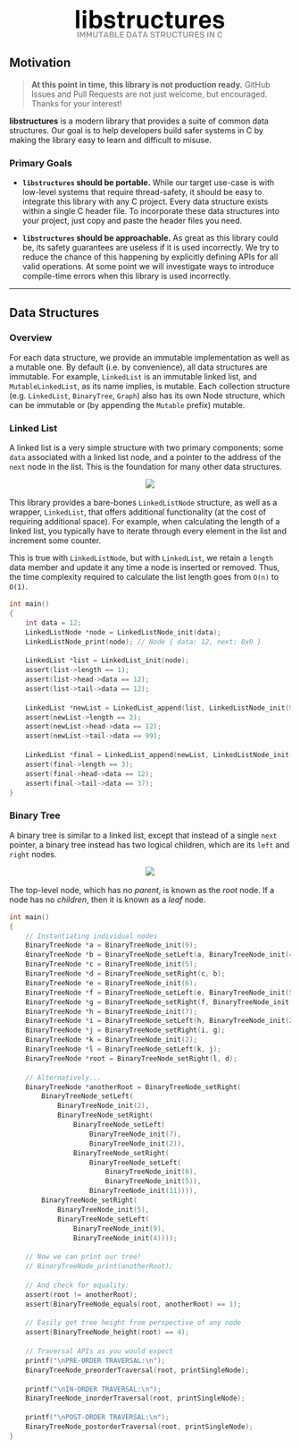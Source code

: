 <p align="center">
    <img src="./assets/logo.svg" height="50px">
</p>

## Motivation

> **At this point in time, this library is not production ready.** GitHub Issues and Pull Requests are not just welcome, but encouraged. Thanks for your interest!

**libstructures** is a modern library that provides a suite of common data structures. Our goal is to help developers build safer systems in C by making the library easy to learn and difficult to misuse.

### Primary Goals

- **`libstructures` should be portable.** While our target use-case is with low-level systems that require thread-safety, it should be easy to integrate this library with any C project. Every data structure exists within a single C header file. To incorporate these data structures into your project, just copy and paste the header files you need.

- **`libstructures` should be approachable.** As great as this library could be, its safety guarantees are useless if it is used incorrectly. We try to reduce the chance of this happening by explicitly defining APIs for all valid operations. At some point we will investigate ways to introduce compile-time errors when this library is used incorrectly.

---

## Data Structures

### Overview

For each data structure, we provide an immutable implementation as well as a mutable one. By default (i.e. by convenience), all data structures are immutable. For example, `LinkedList` is an immutable linked list, and `MutableLinkedList`, as its name implies, is mutable. Each collection structure (e.g. `LinkedList`, `BinaryTree`, `Graph`) also has its own Node structure, which can be immutable or (by appending the `Mutable` prefix) mutable.

### Linked List

A linked list is a very simple structure with two primary components; some `data` associated with a linked list node, and a pointer to the address of the `next` node in the list. This is the foundation for many other data structures.

<p align="center">
    <img src="https://upload.wikimedia.org/wikipedia/commons/6/6d/Singly-linked-list.svg">
</p>

This library provides a bare-bones `LinkedListNode` structure, as well as a wrapper, `LinkedList`, that offers additional functionality (at the cost of requiring additional space). For example, when calculating the length of a linked list, you typically have to iterate through every element in the list and increment some counter.

This is true with `LinkedListNode`, but with `LinkedList`, we retain a `length` data member and update it any time a node is inserted or removed. Thus, the time complexity required to calculate the list length goes from `O(n)` to `O(1)`.

```c
int main()
{
    int data = 12;
    LinkedListNode *node = LinkedListNode_init(data);
    LinkedListNode_print(node); // Node { data: 12, next: 0x0 }

    LinkedList *list = LinkedList_init(node);
    assert(list->length == 1);
    assert(list->head->data == 12);
    assert(list->tail->data == 12);

    LinkedList *newList = LinkedList_append(list, LinkedListNode_init(99));
    assert(newList->length == 2);
    assert(newList->head->data == 12);
    assert(newList->tail->data == 99);

    LinkedList *final = LinkedList_append(newList, LinkedListNode_init(37));
    assert(final->length == 3);
    assert(final->head->data == 12);
    assert(final->tail->data == 37);
}
```

### Binary Tree

A binary tree is similar to a linked list, except that instead of a single `next` pointer,
a binary tree instead has two logical children, which are its `left` and `right` nodes.

<p align="center">
    <img src="https://upload.wikimedia.org/wikipedia/commons/f/f7/Binary_tree.svg">
</p>

The top-level node, which has no _parent_, is known as the _root_ node. If a node has no
_children_, then it is known as a _leaf_ node.

```c
int main()
{
    // Instantiating individual nodes
    BinaryTreeNode *a = BinaryTreeNode_init(9);
    BinaryTreeNode *b = BinaryTreeNode_setLeft(a, BinaryTreeNode_init(4));
    BinaryTreeNode *c = BinaryTreeNode_init(5);
    BinaryTreeNode *d = BinaryTreeNode_setRight(c, b);
    BinaryTreeNode *e = BinaryTreeNode_init(6);
    BinaryTreeNode *f = BinaryTreeNode_setLeft(e, BinaryTreeNode_init(5));
    BinaryTreeNode *g = BinaryTreeNode_setRight(f, BinaryTreeNode_init(11));
    BinaryTreeNode *h = BinaryTreeNode_init(7);
    BinaryTreeNode *i = BinaryTreeNode_setLeft(h, BinaryTreeNode_init(2));
    BinaryTreeNode *j = BinaryTreeNode_setRight(i, g);
    BinaryTreeNode *k = BinaryTreeNode_init(2);
    BinaryTreeNode *l = BinaryTreeNode_setLeft(k, j);
    BinaryTreeNode *root = BinaryTreeNode_setRight(l, d);

    // Alternatively...
    BinaryTreeNode *anotherRoot = BinaryTreeNode_setRight(
        BinaryTreeNode_setLeft(
            BinaryTreeNode_init(2),
            BinaryTreeNode_setRight(
                BinaryTreeNode_setLeft(
                    BinaryTreeNode_init(7),
                    BinaryTreeNode_init(2)),
                BinaryTreeNode_setRight(
                    BinaryTreeNode_setLeft(
                        BinaryTreeNode_init(6),
                        BinaryTreeNode_init(5)),
                    BinaryTreeNode_init(11)))),
        BinaryTreeNode_setRight(
            BinaryTreeNode_init(5),
            BinaryTreeNode_setLeft(
                BinaryTreeNode_init(9),
                BinaryTreeNode_init(4))));

    // Now we can print our tree!
    // BinaryTreeNode_print(anotherRoot);

    // And check for equality:
    assert(root != anotherRoot);
    assert(BinaryTreeNode_equals(root, anotherRoot) == 1);

    // Easily get tree height from perspective of any node
    assert(BinaryTreeNode_height(root) == 4);

    // Traversal APIs as you would expect
    printf("\nPRE-ORDER TRAVERSAL:\n");
    BinaryTreeNode_preorderTraversal(root, printSingleNode);

    printf("\nIN-ORDER TRAVERSAL:\n");
    BinaryTreeNode_inorderTraversal(root, printSingleNode);

    printf("\nPOST-ORDER TRAVERSAL:\n");
    BinaryTreeNode_postorderTraversal(root, printSingleNode);
}
```

